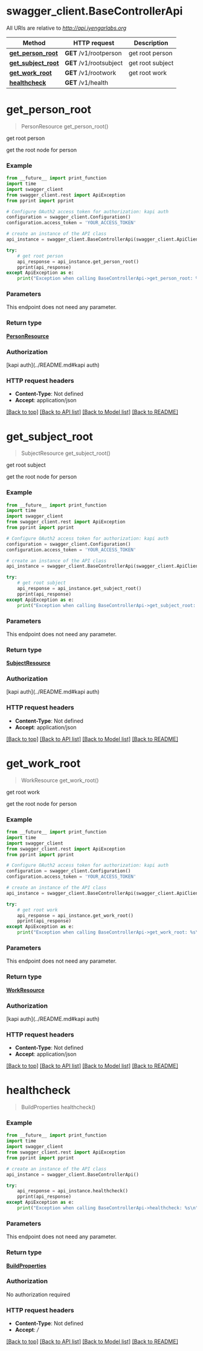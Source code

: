 # swagger_client.BaseControllerApi

All URIs are relative to *http://api.iyengarlabs.org*

Method | HTTP request | Description
------------- | ------------- | -------------
[**get_person_root**](BaseControllerApi.md#get_person_root) | **GET** /v1/rootperson | get root person
[**get_subject_root**](BaseControllerApi.md#get_subject_root) | **GET** /v1/rootsubject | get root subject
[**get_work_root**](BaseControllerApi.md#get_work_root) | **GET** /v1/rootwork | get root work
[**healthcheck**](BaseControllerApi.md#healthcheck) | **GET** /v1/health | 

# **get_person_root**
> PersonResource get_person_root()

get root person

get the root node for person

### Example
```python
from __future__ import print_function
import time
import swagger_client
from swagger_client.rest import ApiException
from pprint import pprint

# Configure OAuth2 access token for authorization: kapi auth
configuration = swagger_client.Configuration()
configuration.access_token = 'YOUR_ACCESS_TOKEN'

# create an instance of the API class
api_instance = swagger_client.BaseControllerApi(swagger_client.ApiClient(configuration))

try:
    # get root person
    api_response = api_instance.get_person_root()
    pprint(api_response)
except ApiException as e:
    print("Exception when calling BaseControllerApi->get_person_root: %s\n" % e)
```

### Parameters
This endpoint does not need any parameter.

### Return type

[**PersonResource**](PersonResource.md)

### Authorization

[kapi auth](../README.md#kapi auth)

### HTTP request headers

 - **Content-Type**: Not defined
 - **Accept**: application/json

[[Back to top]](#) [[Back to API list]](../README.md#documentation-for-api-endpoints) [[Back to Model list]](../README.md#documentation-for-models) [[Back to README]](../README.md)

# **get_subject_root**
> SubjectResource get_subject_root()

get root subject

get the root node for person

### Example
```python
from __future__ import print_function
import time
import swagger_client
from swagger_client.rest import ApiException
from pprint import pprint

# Configure OAuth2 access token for authorization: kapi auth
configuration = swagger_client.Configuration()
configuration.access_token = 'YOUR_ACCESS_TOKEN'

# create an instance of the API class
api_instance = swagger_client.BaseControllerApi(swagger_client.ApiClient(configuration))

try:
    # get root subject
    api_response = api_instance.get_subject_root()
    pprint(api_response)
except ApiException as e:
    print("Exception when calling BaseControllerApi->get_subject_root: %s\n" % e)
```

### Parameters
This endpoint does not need any parameter.

### Return type

[**SubjectResource**](SubjectResource.md)

### Authorization

[kapi auth](../README.md#kapi auth)

### HTTP request headers

 - **Content-Type**: Not defined
 - **Accept**: application/json

[[Back to top]](#) [[Back to API list]](../README.md#documentation-for-api-endpoints) [[Back to Model list]](../README.md#documentation-for-models) [[Back to README]](../README.md)

# **get_work_root**
> WorkResource get_work_root()

get root work

get the root node for person

### Example
```python
from __future__ import print_function
import time
import swagger_client
from swagger_client.rest import ApiException
from pprint import pprint

# Configure OAuth2 access token for authorization: kapi auth
configuration = swagger_client.Configuration()
configuration.access_token = 'YOUR_ACCESS_TOKEN'

# create an instance of the API class
api_instance = swagger_client.BaseControllerApi(swagger_client.ApiClient(configuration))

try:
    # get root work
    api_response = api_instance.get_work_root()
    pprint(api_response)
except ApiException as e:
    print("Exception when calling BaseControllerApi->get_work_root: %s\n" % e)
```

### Parameters
This endpoint does not need any parameter.

### Return type

[**WorkResource**](WorkResource.md)

### Authorization

[kapi auth](../README.md#kapi auth)

### HTTP request headers

 - **Content-Type**: Not defined
 - **Accept**: application/json

[[Back to top]](#) [[Back to API list]](../README.md#documentation-for-api-endpoints) [[Back to Model list]](../README.md#documentation-for-models) [[Back to README]](../README.md)

# **healthcheck**
> BuildProperties healthcheck()



### Example
```python
from __future__ import print_function
import time
import swagger_client
from swagger_client.rest import ApiException
from pprint import pprint

# create an instance of the API class
api_instance = swagger_client.BaseControllerApi()

try:
    api_response = api_instance.healthcheck()
    pprint(api_response)
except ApiException as e:
    print("Exception when calling BaseControllerApi->healthcheck: %s\n" % e)
```

### Parameters
This endpoint does not need any parameter.

### Return type

[**BuildProperties**](BuildProperties.md)

### Authorization

No authorization required

### HTTP request headers

 - **Content-Type**: Not defined
 - **Accept**: */*

[[Back to top]](#) [[Back to API list]](../README.md#documentation-for-api-endpoints) [[Back to Model list]](../README.md#documentation-for-models) [[Back to README]](../README.md)

